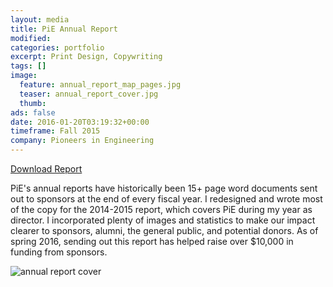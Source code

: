 ```yaml
---
layout: media
title: PiE Annual Report
modified:
categories: portfolio
excerpt: Print Design, Copywriting
tags: []
image:
  feature: annual_report_map_pages.jpg
  teaser: annual_report_cover.jpg
  thumb:
ads: false
date: 2016-01-20T03:19:32+00:00
timeframe: Fall 2015
company: Pioneers in Engineering
---
```

<a href="{{ site.url }}/assets/annual_report.pdf" class="btn">Download Report</a>

PiE's annual reports have historically been 15+ page word documents sent out to
sponsors at the end of every fiscal year. I redesigned and wrote most of the
copy for the 2014-2015 report, which covers PiE during my year as director. 
I incorporated plenty of images and statistics to make our impact clearer to 
sponsors, alumni, the general public, and potential donors. As of spring 2016, 
sending out this report has helped raise over $10,000 in funding from sponsors.


<img src="{{ site.url }}/images/annual_report_cover.jpg" alt="annual report cover" itemprop="image">

